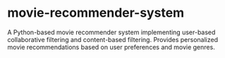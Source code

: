 # movie-recommender-system
A Python-based movie recommender system implementing user-based collaborative filtering and content-based filtering. Provides personalized movie recommendations based on user preferences and movie genres.
